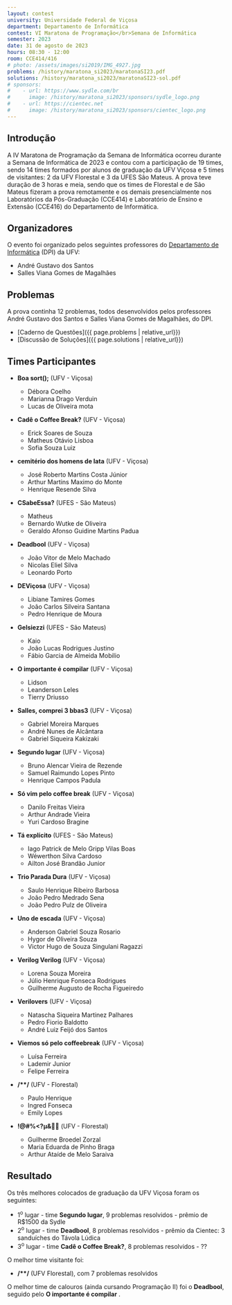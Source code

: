 ```yaml
---
layout: contest
university: Universidade Federal de Viçosa
department: Departamento de Informática
contest: VI Maratona de Programação</br>Semana de Informática
semester: 2023
date: 31 de agosto de 2023
hours: 08:30 - 12:00
room: CCE414/416
# photo: /assets/images/si2019/IMG_4927.jpg
problems: /history/maratona_si2023/maratonaSI23.pdf
solutions: /history/maratona_si2023/maratonaSI23-sol.pdf
# sponsors:
#    - url: https://www.sydle.com/br
#      image: /history/maratona_si2023/sponsors/sydle_logo.png
#    - url: https://cientec.net
#      image: /history/maratona_si2023/sponsors/cientec_logo.png
---
```


## **Introdução**

A IV Maratona de Programação da Semana de Informática ocorreu durante a Semana de Informática de 2023 e contou com a participação de 19 times, sendo 14 times formados por alunos de graduação da UFV Viçosa e 5 times de visitantes: 2 da UFV Florestal e 3 da UFES São Mateus. A prova teve duração de 3 horas e meia, sendo que os times de Florestal e de São Mateus fizeram a prova remotamente e os demais presencialmente nos Laboratórios da Pós-Graduação (CCE414) e Laboratório de Ensino e Extensão (CCE416) do Departamento de Informática.


## **Organizadores**

O evento foi organizado pelos seguintes professores do [Departamento de Informática](https://www2.dpi.ufv.br/) (DPI) da UFV:

- André Gustavo dos Santos
- Salles Viana Gomes de Magalhães

## **Problemas**

A prova continha 12 problemas, todos desenvolvidos pelos professores André Gustavo dos Santos e Salles Viana Gomes de Magalhães, do DPI. 

- [Caderno de Questões]({{ page.problems | relative_url}})
- [Discussão de Soluções]({{ page.solutions | relative_url}})

## **Times Participantes**

- **Boa sort();** (UFV - Viçosa)
    - Débora Coelho
    - Marianna Drago Verduin
    - Lucas de Oliveira mota

- **Cadê o Coffee Break?** (UFV - Viçosa)
    - Erick Soares de Souza
    - Matheus Otávio Lisboa
    - Sofia Souza Luiz

- **cemitério dos homens de lata** (UFV - Viçosa)
    - José Roberto Martins Costa Júnior
    - Arthur Martins Maximo do Monte
    - Henrique Resende Silva

- **CSabeEssa?** (UFES - São Mateus)
    - Matheus
    - Bernardo Wutke de Oliveira
    - Geraldo Afonso Guidine Martins Padua

- **Deadbool** (UFV - Viçosa)
    - João Vitor de Melo Machado
    - Nicolas Eliel Silva
    - Leonardo Porto

- **DEViçosa** (UFV - Viçosa)
    - Libiane Tamires Gomes
    - João Carlos Silveira Santana
    - Pedro Henrique de Moura

- **Gelsiezzi** (UFES - São Mateus)
    - Kaio
    - João Lucas Rodrigues Justino
    - Fábio Garcia de Almeida Mobilio

- **O importante é compilar** (UFV - Viçosa)
    - Lidson
    - Leanderson Leles
    - Tierry Driusso

- **Salles, comprei 3 bbas3** (UFV - Viçosa)
    - Gabriel Moreira Marques 
    - André Nunes de Alcântara 
    - Gabriel Siqueira Kakizaki

- **Segundo lugar** (UFV - Viçosa)
    - Bruno Alencar Vieira de Rezende
    - Samuel Raimundo Lopes Pinto
    - Henrique Campos Padula

- **Só vim pelo coffee break** (UFV - Viçosa)
    - Danilo Freitas Vieira 
    - Arthur Andrade Vieira
    - Yuri Cardoso Bragine

- **Tá explícito** (UFES - São Mateus)
    - Iago Patrick de Melo Gripp Vilas Boas
    - Wéwerthon Silva Cardoso
    - Ailton José Brandão Junior

- **Trio Parada Dura** (UFV - Viçosa)
    - Saulo Henrique Ribeiro Barbosa
    - João Pedro Medrado Sena
    - João Pedro Pulz de Oliveira

- **Uno de escada** (UFV - Viçosa)
    - Anderson Gabriel Souza Rosario
    - Hygor de Oliveira Souza
    - Victor Hugo de Souza Singulani Ragazzi

- **Verilog Verilog** (UFV - Viçosa)
    - Lorena Souza Moreira
    - Júlio Henrique Fonseca Rodrigues
    - Guilherme Augusto de Rocha Figueiredo 

- **Verilovers** (UFV - Viçosa)
    - Natascha Siqueira Martinez Palhares
    - Pedro Fiorio Baldotto
    - André Luiz Feijó dos Santos

- **Viemos só pelo coffeebreak** (UFV - Viçosa)
    - Luísa Ferreira
    - Lademir Junior
    - Felipe Ferreira

- __/**/__ (UFV - Florestal)
    - Paulo Henrique
    - Ingred Fonseca
    - Emily Lopes

- **!@#%<?μ&🗿🍷** (UFV - Florestal)
    - Guilherme Broedel Zorzal 
    - Maria Eduarda de Pinho Braga 
    - Arthur Ataíde de Melo Saraiva 

## **Resultado**

Os três melhores colocados de graduação da UFV Viçosa foram os seguintes:
- 1<sup>o</sup>  lugar - time **Segundo lugar**, 9 problemas resolvidos - prêmio de R$1500 da Sydle
- 2<sup>o</sup>  lugar -  time **Deadbool**, 8 problemas resolvidos - prêmio da Cientec: 3 sanduíches do Távola Lúdica
- 3<sup>o</sup>  lugar -  time **Cadê o Coffee Break?**, 8 problemas resolvidos - ??

O melhor time visitante foi: 
- __/**/__ (UFV Florestal), com 7 problemas resolvidos

O melhor time de calouros (ainda cursando Programação II)  foi o **Deadbool**, seguido pelo **O importante é compilar** .
